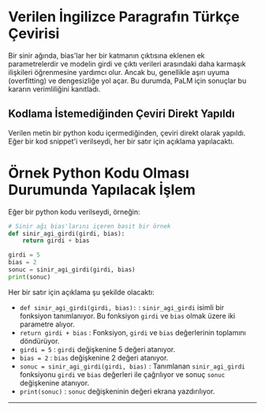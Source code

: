 # Verilen İngilizce Paragrafın Türkçe Çevirisi

Bir sinir ağında, bias'lar her bir katmanın çıktısına eklenen ek parametrelerdir ve modelin girdi ve çıktı verileri arasındaki daha karmaşık ilişkileri öğrenmesine yardımcı olur. Ancak bu, genellikle aşırı uyuma (overfitting) ve dengesizliğe yol açar. Bu durumda, PaLM için sonuçlar bu kararın verimliliğini kanıtladı.

## Kodlama İstemediğinden Çeviri Direkt Yapıldı

Verilen metin bir python kodu içermediğinden, çeviri direkt olarak yapıldı. Eğer bir kod snippet'i verilseydi, her bir satır için açıklama yapılacaktı.

# Örnek Python Kodu Olması Durumunda Yapılacak İşlem

Eğer bir python kodu verilseydi, örneğin:
```python
# Sinir ağı bias'larını içeren basit bir örnek
def sinir_agi_girdi(girdi, bias):
    return girdi + bias

girdi = 5
bias = 2
sonuc = sinir_agi_girdi(girdi, bias)
print(sonuc)
```
Her bir satır için açıklama şu şekilde olacaktı:
- `def sinir_agi_girdi(girdi, bias):` : `sinir_agi_girdi` isimli bir fonksiyon tanımlanıyor. Bu fonksiyon `girdi` ve `bias` olmak üzere iki parametre alıyor.
- `return girdi + bias` : Fonksiyon, `girdi` ve `bias` değerlerinin toplamını döndürüyor.
- `girdi = 5` : `girdi` değişkenine 5 değeri atanıyor.
- `bias = 2` : `bias` değişkenine 2 değeri atanıyor.
- `sonuc = sinir_agi_girdi(girdi, bias)` : Tanımlanan `sinir_agi_girdi` fonksiyonu `girdi` ve `bias` değerleri ile çağrılıyor ve sonuç `sonuc` değişkenine atanıyor.
- `print(sonuc)` : `sonuc` değişkeninin değeri ekrana yazdırılıyor.

---

